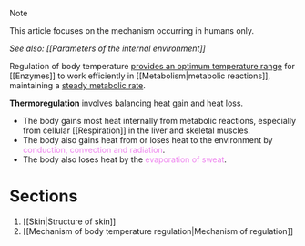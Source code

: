 > [!note]
> This article focuses on the mechanism occurring in humans only.

*See also: [[Parameters of the internal environment]]*

Regulation of body temperature <u>provides an optimum temperature range</u> for [[Enzymes]] to work efficiently in [[Metabolism|metabolic reactions]], maintaining a <u>steady metabolic rate</u>.

**Thermoregulation** involves balancing heat gain and heat loss.
- The <span class="hi-green">body gains most heat internally from metabolic reactions</span>, especially from cellular [[Respiration]] in the liver and skeletal muscles.
- The body also gains heat from or loses heat to the environment by <span style="color: violet">conduction, convection and radiation</span>.
- The body also loses heat by the <span style="color: violet">evaporation of sweat</span>.

# Sections
1. [[Skin|Structure of skin]]
2. [[Mechanism of body temperature regulation|Mechanism of regulation]]
